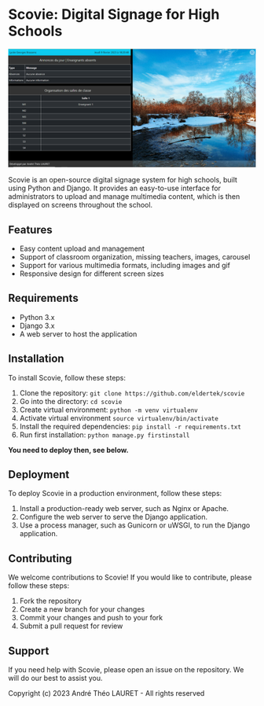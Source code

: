 # Scovie: Digital Signage for High Schools

![Scovie](docs/images/all.png)


Scovie is an open-source digital signage system for high schools, built using Python and Django. It provides an easy-to-use interface for administrators to upload and manage multimedia content, which is then displayed on screens throughout the school.

## Features

- Easy content upload and management
- Support of classroom organization, missing teachers, images, carousel
- Support for various multimedia formats, including images and gif
- Responsive design for different screen sizes

## Requirements

- Python 3.x
- Django 3.x
- A web server to host the application

## Installation

To install Scovie, follow these steps:

1. Clone the repository: `git clone https://github.com/eldertek/scovie`
2. Go into the directory: `cd scovie`
3. Create virtual environment: `python -m venv virtualenv`
4. Activate virtual environment `source virtualenv/bin/activate`
5. Install the required dependencies: `pip install -r requirements.txt`
6. Run first installation: `python manage.py firstinstall`

**You need to deploy then, see below.**
## Deployment

To deploy Scovie in a production environment, follow these steps:

1. Install a production-ready web server, such as Nginx or Apache.
2. Configure the web server to serve the Django application.
3. Use a process manager, such as Gunicorn or uWSGI, to run the Django application.

## Contributing

We welcome contributions to Scovie! If you would like to contribute, please follow these steps:

1. Fork the repository
2. Create a new branch for your changes
3. Commit your changes and push to your fork
4. Submit a pull request for review

## Support

If you need help with Scovie, please open an issue on the repository. We will do our best to assist you.

Copyright (c) 2023 André Théo LAURET - All rights reserved
